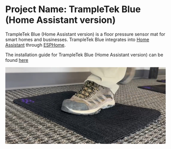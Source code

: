 
# Project Name: TrampleTek Blue (Home Assistant version)
TrampleTek Blue (Home Assistant version) is a floor pressure sensor mat for smart homes and businesses. TrampleTek Blue integrates into [Home Assistant](https://www.home-assistant.io/) through [ESPHome](https://esphome.io/).

The installation guide for TrampleTek Blue (Home Assistant version) can be found [here](https://ascmats.github.io/)

<img src="Images/foot_on_mat.png" width="600">